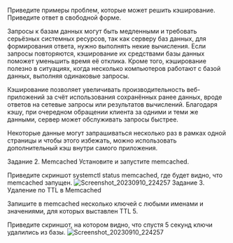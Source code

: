 Приведите примеры проблем, которые может решить кэширование. Приведите ответ в свободной форме.

Запросы к базам данных могут быть медленными и требовать серьёзных системных ресурсов, так как серверу баз данных, для формирования ответа, нужно выполнять некие вычисления. 
Если запросы повторяются, кэширование их средствами базы данных поможет уменьшить время её отклика. Кроме того, кэширование полезно в ситуациях, когда несколько компьютеров работают с базой данных, выполняя одинаковые запросы.

Кэширование позволяет увеличивать производительность веб-приложений за счёт использования сохранённых ранее данных, вроде ответов на сетевые запросы или результатов вычислений. 
Благодаря кэшу, при очередном обращении клиента за одними и теми же данными, сервер может обслуживать запросы быстрее.

Некоторые данные могут запрашиваться несколько раз в рамках одной страницы и чтобы этого избежать, можно использовать дополнительный кэш внутри самого приложения.

Задание 2. Memcached
Установите и запустите memcached.

Приведите скриншот systemctl status memcached, где будет видно, что memcached запущен.
![Screenshot_20230910_224257](https://github.com/dudorevov/nonamerepository/assets/137158557/f63004ca-4eac-418a-9827-a4659e438de3)
Задание 3. Удаление по TTL в Memcached

Запишите в memcached несколько ключей с любыми именами и значениями, для которых выставлен TTL 5.

Приведите скриншот, на котором видно, что спустя 5 секунд ключи удалились из базы.
![Screenshot_20230910_224257](https://github.com/dudorevov/nonamerepository/assets/137158557/f63004ca-4eac-418a-9827-a4659e438de3)
